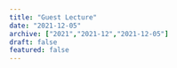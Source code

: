 ```yaml
---
title: "Guest Lecture"
date: "2021-12-05"
archive: ["2021","2021-12","2021-12-05"]
draft: false
featured: false
---
```

